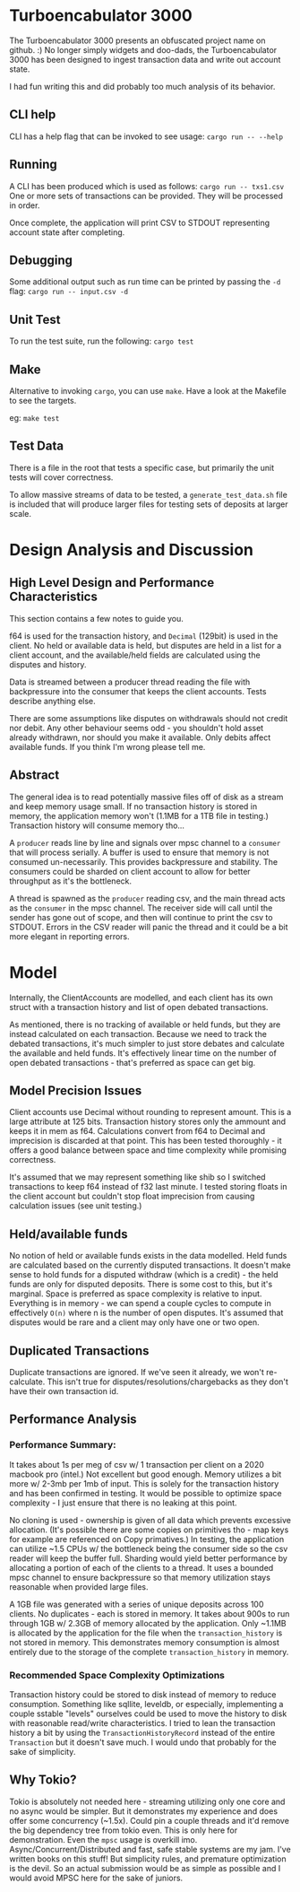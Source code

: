 # Turboencabulator 3000
The Turboencabulator 3000 presents an obfuscated project name on github. :)
No longer simply widgets and doo-dads, the Turboencabulator 3000 has been designed to ingest transaction data and write out account state.

I had fun writing this and did probably too much analysis of its behavior.

## CLI help
CLI has a help flag that can be invoked to see usage:
`cargo run -- --help`

## Running
A CLI has been produced which is used as follows:
`cargo run -- txs1.csv`
One or more sets of transactions can be provided. They will be processed in order.

Once complete, the application will print CSV to STDOUT representing account state after completing.

## Debugging
Some additional output such as run time can be printed by passing the `-d` flag:
`cargo run -- input.csv -d`

## Unit Test
To run the test suite, run the following:
`cargo test`

## Make
Alternative to invoking `cargo`, you can use `make`. 
Have a look at the Makefile to see the targets. 

eg:
`make test`

## Test Data
There is a file in the root that tests a specific case, but primarily the unit tests will cover correctness.

To allow massive streams of data to be tested, a `generate_test_data.sh` file is included that will produce
larger files for testing sets of deposits at larger scale.

# Design Analysis and Discussion

## High Level Design and Performance Characteristics
This section contains a few notes to guide you.

f64 is used for the transaction history, and `Decimal` (129bit) is used in the client.
No held or available data is held, but disputes are held in a list for a client account, and the available/held fields are calculated using the disputes and history.

Data is streamed between a producer thread reading the file with backpressure into the consumer that keeps the client accounts.
Tests describe anything else. 

There are some assumptions like disputes on withdrawals should not credit nor debit.
Any other behaviour seems odd - you shouldn't hold asset already withdrawn, nor should you make it available.
Only debits affect available funds. If you think I'm wrong please tell me.

## Abstract
The general idea is to read potentially massive files off of disk as a stream and keep memory usage small.
If no transaction history is stored in memory, the application memory won't (1.1MB for a 1TB file in testing.)
Transaction history will consume memory tho...

A `producer` reads line by line and signals over mpsc channel to a `consumer` that will process serially. A buffer is used to ensure that memory
is not consumed un-necessarily. This provides backpressure and stability. 
The consumers could be sharded on client account to allow for better throughput as it's the bottleneck.

A thread is spawned as the `producer` reading csv, and the main thread acts as the `consumer` in the mpsc channel.
The receiver side will call until the sender has gone out of scope, and then will continue to print the csv to STDOUT.
Errors in the CSV reader will panic the thread and it could be a bit more elegant in reporting errors.

# Model
Internally, the ClientAccounts are modelled, and each client has its own struct with a transaction history and 
list of open debated transactions.

As mentioned, there is no tracking of available or held funds, but they are instead calculated on each transaction.
Because we need to track the debated transactions, it's much simpler to just store debates and calculate the available and held funds.
It's effectively linear time on the number of open debated transactions - that's preferred as space can get big.

## Model Precision Issues

Client accounts use Decimal without rounding to represent amount.
This is a large attribute at 125 bits.
Transaction history stores only the ammount and keeps it in mem as f64.
Calculations convert from f64 to Decimal and imprecision is discarded at that point.
This has been tested thoroughly - it offers a good balance between space and time complexity while promising correctness.

It's assumed that we may represent something like shib so I switched transactions to keep f64 instead of f32 last minute.
I tested storing floats in the client account but couldn't stop float imprecision from causing calculation issues (see unit testing.)

## Held/available funds
No notion of held or available funds exists in the data modelled.
Held funds are calculated based on the currently disputed transactions. 
It doesn't make sense to hold funds for a disputed withdraw (which is a credit) - the held funds are only for disputed deposits.
There is some cost to this, but it's marginal. Space is preferred as space complexity is relative to input.
Everything is in memory - we can spend a couple cycles to compute in effectively `O(n)` where n is the number of open disputes.
It's assumed that disputes would be rare and a client may only have one or two open.

## Duplicated Transactions
Duplicate transactions are ignored.
If we've seen it already, we won't re-calculate.
This isn't true for disputes/resolutions/chargebacks as they don't have their own transaction id.

## Performance Analysis

### Performance Summary:
It takes about 1s per meg of csv w/ 1 transaction per client on a 2020 macbook pro (intel.) Not excellent but good enough.
Memory utilizes a bit more w/ 2-3mb per 1mb of input. This is solely for the transaction history and has been confirmed in testing.
It would be possible to optimize space complexity - I just ensure that there is no leaking at this point.

No cloning is used - ownership is given of all data which prevents excessive allocation. (It's possible there are some copies on primitives tho - map keys for example are referenced on Copy primatives.)
In testing, the application can utilize ~1.5 CPUs w/ the bottleneck being the consumer side so the csv reader will keep the buffer full. 
Sharding would yield better performance by allocating a portion of each of the clients to a thread.
It uses a bounded mpsc channel to ensure backpressure so that memory utilization stays reasonable when provided large files.

A 1GB file was generated with a series of unique deposits across 100 clients. No duplicates - each is stored in memory.
It takes about 900s to run through 1GB w/ 2.3GB of memory allocated by the application. 
Only ~1.1MB is allocated by the application for the file when the `transaction_history` is not stored in memory.
This demonstrates memory consumption is almost entirely due to the storage of the complete `transaction_history` in memory.

### Recommended Space Complexity Optimizations
Transaction history could be stored to disk instead of memory to reduce consumption. 
Something like sqllite, leveldb, or especially, implementing a couple sstable "levels" ourselves could be used to move the history to disk
with reasonable read/write characteristics.
I tried to lean the transaction history a bit by using the `TransactionHistoryRecord` instead of the entire `Transaction` but it doesn't save much.
I would undo that probably for the sake of simplicity.

## Why Tokio?
Tokio is absolutely not needed here - streaming utilizing only one core and no async would be simpler.
But it demonstrates my experience and does offer some concurrency (~1.5x).
Could pin a couple threads and it'd remove the big dependency tree from tokio even.
This is only here for demonstration. Even the `mpsc` usage is overkill imo.
Async/Concurrent/Distributed and fast, safe stable systems are my jam. I've written books on this stuff!
But simplicity rules, and premature optimization is the devil.
So an actual submission would be as simple as possible and I would avoid MPSC here for the sake of juniors.
